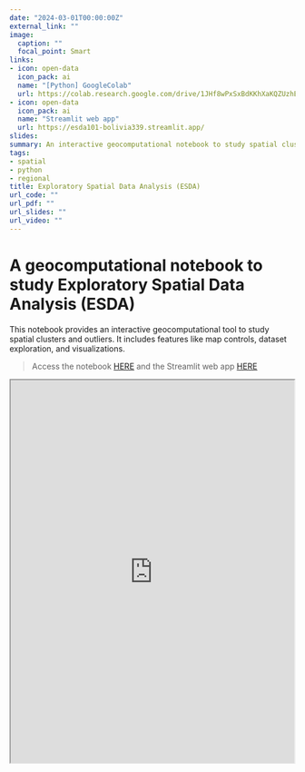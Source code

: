 ```yaml
---
date: "2024-03-01T00:00:00Z"
external_link: ""
image:
  caption: ""
  focal_point: Smart
links:
- icon: open-data
  icon_pack: ai
  name: "[Python] GoogleColab"
  url: https://colab.research.google.com/drive/1JHf8wPxSxBdKKhXaKQZUzhEpVznKGiep?usp=sharing
- icon: open-data
  icon_pack: ai
  name: "Streamlit web app"
  url: https://esda101-bolivia339.streamlit.app/
slides:
summary: An interactive geocomputational notebook to study spatial clusters and outliers
tags:
- spatial
- python
- regional
title: Exploratory Spatial Data Analysis (ESDA)
url_code: ""
url_pdf: ""
url_slides: ""
url_video: ""
---
```


# A geocomputational notebook to study Exploratory Spatial Data Analysis (ESDA)

This notebook provides an interactive geocomputational tool to study spatial clusters and outliers. It includes features like map controls, dataset exploration, and visualizations.

> Access the notebook [HERE](https://colab.research.google.com/drive/1JHf8wPxSxBdKKhXaKQZUzhEpVznKGiep?usp=sharing) and the Streamlit web app [HERE](https://esda101-bolivia339.streamlit.app/)


<iframe title="Embedded cell output" src="https://embed.deepnote.com/ca3b9ea3-6231-4e68-a181-0ac030c8e452/e6645c01c3ac4d0ba38c1c13d4841229/3996aff8c4d041589ad763f52a526110?height=674.6015625" height="674.6015625" width="500"/>



